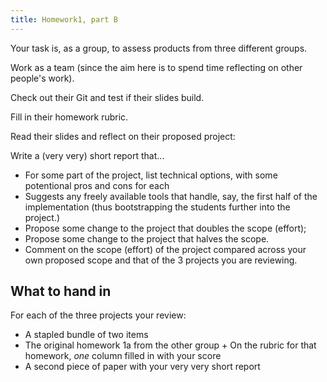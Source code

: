 ```yaml
---
title: Homework1, part B
---
```



Your task is, as a group, to assess products from three different groups.

Work as a team (since the aim here is to spend time reflecting
on other people's work).

Check out their Git and test if their slides build.

Fill in their homework rubric.

Read their slides and reflect on their proposed project:

Write a (very very) short report that...

+ For some part of the project, list technical options, with some potentional pros and cons for each
+ Suggests any freely available tools that handle, say, the first half of the implementation (thus bootstrapping the students further into the project.)
+ Propose some change to the project that doubles the scope (effort);
+ Propose some change to the project that halves the scope.
+ Comment on the scope (effort) of the project compared across your own proposed scope and that of the 3 projects you are reviewing.

## What to hand in

For each of the three projects your review:

+ A stapled bundle of two items
+ The original homework 1a from the other group
      + On the rubric for that homework, _one_ column filled in with your score
+ A second piece of paper with your very very short report

